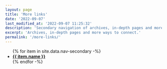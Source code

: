 ```yaml
---
layout: page
title: 'More links'
date: '2022-09-07'
last_modified_at: '2022-09-07 11:25:32'
description: 'Secondary navigation of archives, in-depth pages and more ways to connect.'
excerpt: 'Archives, in-depth pages and more ways to connect.'
permalink: '/more-links/'
---
```

<ul>
  {% for item in site.data.nav-secondary -%}
  <li>
    <a class="pe-2{% if page.url == item.link %} m2m-current{% endif %}" href="{{ item.link }}" title="Go to: {{ item.name }}"><strong>{{ item.name }}</strong></a>
  </li>
  {% endfor -%}
</ul>
